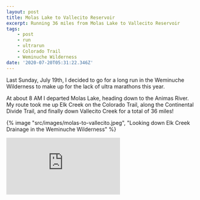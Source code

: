 ```yaml
---
layout: post
title: Molas Lake to Vallecito Reservoir
excerpt: Running 36 miles from Molas Lake to Vallecito Reservoir
tags:
    - post
    - run
    - ultrarun
    - Colorado Trail
    - Weminuche Wilderness
date: '2020-07-20T05:31:22.346Z'
---
```

Last Sunday, July 19th, I decided to go for a long run in the Weminuche Wilderness to make up for the lack of ultra marathons this year.

At about 8 AM I departed Molas Lake, heading down to the Animas River. My route took me up Elk Creek on the Colorado Trail, along the Continental Divide Trail, and finally down Vallecito Creek for a total of 36 miles!

{% image "src/images/molas-to-vallecito.jpeg", "Looking down Elk Creek Drainage in the Weminuche Wilderness" %}

<iframe title="Strava activity" class="h-96 w-96" frameborder='0' allowtransparency='true' scrolling='no' src='https://www.strava.com/activities/3788347161/embed/e5c2f1df3ce2e7aaca81c61707e357842c43d2c1'></iframe>
